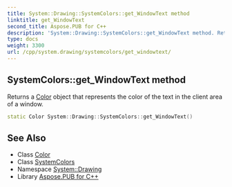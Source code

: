 ```yaml
---
title: System::Drawing::SystemColors::get_WindowText method
linktitle: get_WindowText
second_title: Aspose.PUB for C++
description: 'System::Drawing::SystemColors::get_WindowText method. Returns a Color object that represents the color of the text in the client area of a window in C++.'
type: docs
weight: 3300
url: /cpp/system.drawing/systemcolors/get_windowtext/
---
```

## SystemColors::get_WindowText method


Returns a [Color](../../color/) object that represents the color of the text in the client area of a window.

```cpp
static Color System::Drawing::SystemColors::get_WindowText()
```

## See Also

* Class [Color](../../color/)
* Class [SystemColors](../)
* Namespace [System::Drawing](../../)
* Library [Aspose.PUB for C++](../../../)
